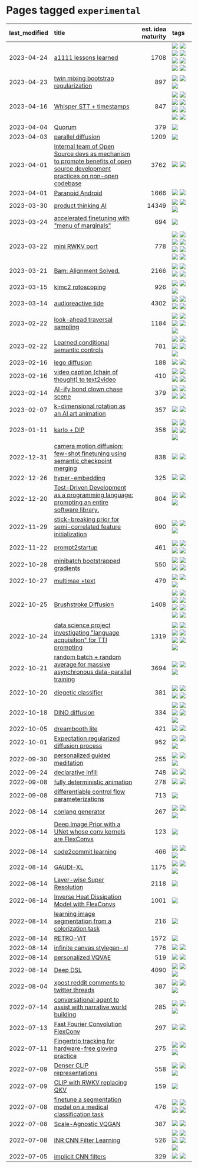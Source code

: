 # Pages tagged `experimental`

|last_modified|title|est. idea maturity|tags
|:---|:---|---:|:---|
|2023-04-24|[a1111 lessons learned](../a1111_lessons_learned.md)|1708|[![](https://img.shields.io/badge/tag-apt_registry-e168be)](../tags/apt_registry.md) [![](https://img.shields.io/badge/tag-curation-12eec5)](../tags/curation.md) [![](https://img.shields.io/badge/tag-discoverability-ea1833)](../tags/discoverability.md) [![](https://img.shields.io/badge/tag-documentation-96f12e)](../tags/documentation.md) [![](https://img.shields.io/badge/tag-experimental-fda5ff)](../tags/experimental.md) [![](https://img.shields.io/badge/tag-extensions-5e378d)](../tags/extensions.md) [![](https://img.shields.io/badge/tag-opensource-a4124b)](../tags/opensource.md) [![](https://img.shields.io/badge/tag-ux-394ee4)](../tags/ux.md)|
|2023-04-23|[twin mixing bootstrap regularization](../twin_mixing_dropout.md)|897|[![](https://img.shields.io/badge/tag-experimental-fda5ff)](../tags/experimental.md) [![](https://img.shields.io/badge/tag-optimization-da6994)](../tags/optimization.md) [![](https://img.shields.io/badge/tag-scaling-b7fb0)](../tags/scaling.md)|
|2023-04-16|[Whisper STT + timestamps](../whisper-stt-plus-timestamps.md)|847|[![](https://img.shields.io/badge/tag-colab-a9524c)](../tags/colab.md) [![](https://img.shields.io/badge/tag-dataset-eac1b9)](../tags/dataset.md) [![](https://img.shields.io/badge/tag-experimental-fda5ff)](../tags/experimental.md) [![](https://img.shields.io/badge/tag-meta-112e27)](../tags/meta.md) [![](https://img.shields.io/badge/tag-prompting-834fc2)](../tags/prompting.md) [![](https://img.shields.io/badge/tag-publicgood-5d9a82)](../tags/publicgood.md) [![](https://img.shields.io/badge/tag-stability-ebbec3)](../tags/stability.md) [![](https://img.shields.io/badge/tag-tooling-96f021)](../tags/tooling.md)|
|2023-04-04|[Quorum](../quorum.md)|379|[![](https://img.shields.io/badge/tag-experimental-fda5ff)](../tags/experimental.md)|
|2023-04-03|[parallel diffusion](../parallel-diffusion.md)|1209|[![](https://img.shields.io/badge/tag-experimental-fda5ff)](../tags/experimental.md)|
|2023-04-01|[Internal team of Open Source devs as mechanism to promote benefits of open source development practices on non-open codebase](../store_walker.md)|3762|[![](https://img.shields.io/badge/tag-experimental-fda5ff)](../tags/experimental.md) [![](https://img.shields.io/badge/tag-stability-ebbec3)](../tags/stability.md)|
|2023-04-01|[Paranoid Android](../paranoid-android.md)|1666|[![](https://img.shields.io/badge/tag-alignment-77a0)](../tags/alignment.md) [![](https://img.shields.io/badge/tag-experimental-fda5ff)](../tags/experimental.md)|
|2023-03-30|[product thinking AI](../product_thinking_ai.md)|14349|[![](https://img.shields.io/badge/tag-experimental-fda5ff)](../tags/experimental.md) [![](https://img.shields.io/badge/tag-foundation-cc5ed7)](../tags/foundation.md) [![](https://img.shields.io/badge/tag-tooling-96f021)](../tags/tooling.md)|
|2023-03-24|[accelerated finetuning with "menu of marginals"](../menu_of_marginals.md)|694|[![](https://img.shields.io/badge/tag-experimental-fda5ff)](../tags/experimental.md)|
|2023-03-22|[mini RWKV port](../rust_rwkv.md)|778|[![](https://img.shields.io/badge/tag-RNN-8a140)](../tags/RNN.md) [![](https://img.shields.io/badge/tag-completed-4aea2)](../tags/completed.md) [![](https://img.shields.io/badge/tag-experimental-fda5ff)](../tags/experimental.md) [![](https://img.shields.io/badge/tag-ggml-83cbca)](../tags/ggml.md) [![](https://img.shields.io/badge/tag-mobilenet-e33481)](../tags/mobilenet.md) [![](https://img.shields.io/badge/tag-model_compression-b59164)](../tags/model_compression.md) [![](https://img.shields.io/badge/tag-tooling-96f021)](../tags/tooling.md) [![](https://img.shields.io/badge/tag-wip-4bcfd8)](../tags/wip.md)|
|2023-03-21|[Bam: Alignment Solved.](../ezmode_alignment.md)|2166|[![](https://img.shields.io/badge/tag-alignment-77a0)](../tags/alignment.md) [![](https://img.shields.io/badge/tag-dataset-eac1b9)](../tags/dataset.md) [![](https://img.shields.io/badge/tag-experimental-fda5ff)](../tags/experimental.md) [![](https://img.shields.io/badge/tag-meta-112e27)](../tags/meta.md)|
|2023-03-15|[klmc2 rotoscoping](../klmc2_rotoscoping.md)|926|[![](https://img.shields.io/badge/tag-animation-6a156e)](../tags/animation.md) [![](https://img.shields.io/badge/tag-experimental-fda5ff)](../tags/experimental.md) [![](https://img.shields.io/badge/tag-tooling-96f021)](../tags/tooling.md)|
|2023-03-14|[audioreactive tide](../audioreactive_tide.md)|4302|[![](https://img.shields.io/badge/tag-animation-6a156e)](../tags/animation.md) [![](https://img.shields.io/badge/tag-completed-4aea2)](../tags/completed.md) [![](https://img.shields.io/badge/tag-experimental-fda5ff)](../tags/experimental.md) [![](https://img.shields.io/badge/tag-publication-4d35f9)](../tags/publication.md)|
|2023-02-22|[look-ahead traversal sampling](../look-ahead-traversal-sampling.md)|1184|[![](https://img.shields.io/badge/tag-MCMC-35d2ce)](../tags/MCMC.md) [![](https://img.shields.io/badge/tag-animation-6a156e)](../tags/animation.md) [![](https://img.shields.io/badge/tag-control-8e95e2)](../tags/control.md) [![](https://img.shields.io/badge/tag-experimental-fda5ff)](../tags/experimental.md) [![](https://img.shields.io/badge/tag-image_generation-1dc0d1)](../tags/image_generation.md)|
|2023-02-22|[Learned conditional semantic controls](../learned-conditional-semantic-controls.md)|781|[![](https://img.shields.io/badge/tag-animation-6a156e)](../tags/animation.md) [![](https://img.shields.io/badge/tag-colab-a9524c)](../tags/colab.md) [![](https://img.shields.io/badge/tag-experimental-fda5ff)](../tags/experimental.md) [![](https://img.shields.io/badge/tag-prompting-834fc2)](../tags/prompting.md) [![](https://img.shields.io/badge/tag-tooling-96f021)](../tags/tooling.md)|
|2023-02-16|[lego diffusion](../lego-diffusion.md)|188|[![](https://img.shields.io/badge/tag-dataset-eac1b9)](../tags/dataset.md) [![](https://img.shields.io/badge/tag-experimental-fda5ff)](../tags/experimental.md)|
|2023-02-16|[video caption (chain of thought) to text2video](../video_caption_transfer.md)|410|[![](https://img.shields.io/badge/tag-animation-6a156e)](../tags/animation.md) [![](https://img.shields.io/badge/tag-experimental-fda5ff)](../tags/experimental.md) [![](https://img.shields.io/badge/tag-prompting-834fc2)](../tags/prompting.md) [![](https://img.shields.io/badge/tag-tooling-96f021)](../tags/tooling.md)|
|2023-02-14|[AI-ify bond clown chase scene](../bond_clown_chase_scene.md)|379|[![](https://img.shields.io/badge/tag-animation-6a156e)](../tags/animation.md) [![](https://img.shields.io/badge/tag-experimental-fda5ff)](../tags/experimental.md) [![](https://img.shields.io/badge/tag-foundation-cc5ed7)](../tags/foundation.md) [![](https://img.shields.io/badge/tag-wip-4bcfd8)](../tags/wip.md)|
|2023-02-07|[k-dimensional rotation as an AI art animation](../kd_rotation_as_ai_art_animation.md)|357|[![](https://img.shields.io/badge/tag-animation-6a156e)](../tags/animation.md) [![](https://img.shields.io/badge/tag-experimental-fda5ff)](../tags/experimental.md)|
|2023-01-11|[karlo + DIP](../karlo-dip.md)|358|[![](https://img.shields.io/badge/tag-deepimageprior-f76896)](../tags/deepimageprior.md) [![](https://img.shields.io/badge/tag-experimental-fda5ff)](../tags/experimental.md) [![](https://img.shields.io/badge/tag-imagegeneration-0e5ec)](../tags/imagegeneration.md) [![](https://img.shields.io/badge/tag-prior-36f98)](../tags/prior.md) [![](https://img.shields.io/badge/tag-wip-4bcfd8)](../tags/wip.md)|
|2022-12-31|[camera motion diffusion: few-shot finetuning using semantic checkpoint merging](../residual_checkpoint_finetune_for_motion_transfer.md)|838|[![](https://img.shields.io/badge/tag-animation-6a156e)](../tags/animation.md) [![](https://img.shields.io/badge/tag-experimental-fda5ff)](../tags/experimental.md)|
|2022-12-26|[hyper-embedding](../hyperembedding.md)|325|[![](https://img.shields.io/badge/tag-experimental-fda5ff)](../tags/experimental.md) [![](https://img.shields.io/badge/tag-wip-4bcfd8)](../tags/wip.md)|
|2022-12-20|[Test-Driven Development as a programming language: prompting an entire software library.](../tdd_is_2_op.md)|804|[![](https://img.shields.io/badge/tag-experimental-fda5ff)](../tags/experimental.md) [![](https://img.shields.io/badge/tag-prompting-834fc2)](../tags/prompting.md) [![](https://img.shields.io/badge/tag-tooling-96f021)](../tags/tooling.md)|
|2022-11-29|[stick-breaking prior for semi-correlated feature initialization](../stickbreaking-init.md)|690|[![](https://img.shields.io/badge/tag-experimental-fda5ff)](../tags/experimental.md) [![](https://img.shields.io/badge/tag-modeling-4d5a4)](../tags/modeling.md) [![](https://img.shields.io/badge/tag-wip-4bcfd8)](../tags/wip.md)|
|2022-11-22|[prompt2startup](../prompt2startup.md)|461|[![](https://img.shields.io/badge/tag-animation-6a156e)](../tags/animation.md) [![](https://img.shields.io/badge/tag-experimental-fda5ff)](../tags/experimental.md) [![](https://img.shields.io/badge/tag-prompting-834fc2)](../tags/prompting.md) [![](https://img.shields.io/badge/tag-tooling-96f021)](../tags/tooling.md)|
|2022-10-28|[minibatch bootstrapped gradients](../minibatch-bootstrapped-gradients.md)|550|[![](https://img.shields.io/badge/tag-experimental-fda5ff)](../tags/experimental.md) [![](https://img.shields.io/badge/tag-optimization-da6994)](../tags/optimization.md) [![](https://img.shields.io/badge/tag-training-d5f6c6)](../tags/training.md) [![](https://img.shields.io/badge/tag-wip-4bcfd8)](../tags/wip.md)|
|2022-10-27|[multimae +text](../multimae_w_text.md)|479|[![](https://img.shields.io/badge/tag-experimental-fda5ff)](../tags/experimental.md) [![](https://img.shields.io/badge/tag-prompting-834fc2)](../tags/prompting.md) [![](https://img.shields.io/badge/tag-text-be4650)](../tags/text.md)|
|2022-10-25|[Brushstroke Diffusion](../brushstroke-diffusion.md)|1408|[![](https://img.shields.io/badge/tag-artisticstyletransfer-3f3dc3)](../tags/artisticstyletransfer.md) [![](https://img.shields.io/badge/tag-creativity-cdef47)](../tags/creativity.md) [![](https://img.shields.io/badge/tag-deepgenerativemodeling-99b5f2)](../tags/deepgenerativemodeling.md) [![](https://img.shields.io/badge/tag-experimental-fda5ff)](../tags/experimental.md) [![](https://img.shields.io/badge/tag-imageprocessing-d46ff4)](../tags/imageprocessing.md) [![](https://img.shields.io/badge/tag-modeltraining-faa2fc)](../tags/modeltraining.md) [![](https://img.shields.io/badge/tag-painting-1ee399)](../tags/painting.md) [![](https://img.shields.io/badge/tag-wip-4bcfd8)](../tags/wip.md)|
|2022-10-24|[data science project investigating "language acquisition" for TTI prompting](../tti_language_aqcuisition.md)|1319|[![](https://img.shields.io/badge/tag-alignment-77a0)](../tags/alignment.md) [![](https://img.shields.io/badge/tag-dataset-eac1b9)](../tags/dataset.md) [![](https://img.shields.io/badge/tag-experimental-fda5ff)](../tags/experimental.md) [![](https://img.shields.io/badge/tag-prompting-834fc2)](../tags/prompting.md) [![](https://img.shields.io/badge/tag-publication-4d35f9)](../tags/publication.md) [![](https://img.shields.io/badge/tag-publicgood-5d9a82)](../tags/publicgood.md) [![](https://img.shields.io/badge/tag-stability-ebbec3)](../tags/stability.md)|
|2022-10-21|[random batch + random average for massive asynchronous data-parallel training](../async-evolutionary-ddp.md)|3694|[![](https://img.shields.io/badge/tag-experimental-fda5ff)](../tags/experimental.md) [![](https://img.shields.io/badge/tag-foundation-cc5ed7)](../tags/foundation.md) [![](https://img.shields.io/badge/tag-tooling-96f021)](../tags/tooling.md)|
|2022-10-20|[diegetic classifier](../diegetic-classifier.md)|381|[![](https://img.shields.io/badge/tag-audio-dd597e)](../tags/audio.md) [![](https://img.shields.io/badge/tag-classification-e8ae48)](../tags/classification.md) [![](https://img.shields.io/badge/tag-experimental-fda5ff)](../tags/experimental.md) [![](https://img.shields.io/badge/tag-text_to_sound-b5ec2c)](../tags/text_to_sound.md)|
|2022-10-18|[DINO diffusion](../DINO-diffusion.md)|334|[![](https://img.shields.io/badge/tag-completed-4aea2)](../tags/completed.md) [![](https://img.shields.io/badge/tag-experimental-fda5ff)](../tags/experimental.md) [![](https://img.shields.io/badge/tag-nerf-4a3565)](../tags/nerf.md) [![](https://img.shields.io/badge/tag-tooling-96f021)](../tags/tooling.md) [![](https://img.shields.io/badge/tag-wip-4bcfd8)](../tags/wip.md)|
|2022-10-05|[dreambooth lite](../dreambooth-lite.md)|421|[![](https://img.shields.io/badge/tag-experimental-fda5ff)](../tags/experimental.md) [![](https://img.shields.io/badge/tag-tooling-96f021)](../tags/tooling.md)|
|2022-10-01|[Expectation regularized diffusion process](../expectation-regularized-diffusion.md)|952|[![](https://img.shields.io/badge/tag-experimental-fda5ff)](../tags/experimental.md) [![](https://img.shields.io/badge/tag-stability-ebbec3)](../tags/stability.md) [![](https://img.shields.io/badge/tag-wip-4bcfd8)](../tags/wip.md)|
|2022-09-30|[personalized guided meditation](../personalized-guided-meditation.md)|255|[![](https://img.shields.io/badge/tag-dataset-eac1b9)](../tags/dataset.md) [![](https://img.shields.io/badge/tag-experimental-fda5ff)](../tags/experimental.md) [![](https://img.shields.io/badge/tag-prompting-834fc2)](../tags/prompting.md)|
|2022-09-24|[declarative infill](../declarative-infill.md)|748|[![](https://img.shields.io/badge/tag-MILESTONE_POC-b4243e)](../tags/MILESTONE_POC.md) [![](https://img.shields.io/badge/tag-experimental-fda5ff)](../tags/experimental.md)|
|2022-09-08|[fully deterministic animation](../fully-deterministic-animation.md)|278|[![](https://img.shields.io/badge/tag-animation-6a156e)](../tags/animation.md) [![](https://img.shields.io/badge/tag-experimental-fda5ff)](../tags/experimental.md)|
|2022-09-08|[differentiable control flow parameterizations](../differentiable-control-flow-parameterizations.md)|713|[![](https://img.shields.io/badge/tag-experimental-fda5ff)](../tags/experimental.md)|
|2022-08-14|[conlang generator](../conlang_lm.md)|267|[![](https://img.shields.io/badge/tag-carp-3a9a4f)](../tags/carp.md) [![](https://img.shields.io/badge/tag-dataset-eac1b9)](../tags/dataset.md) [![](https://img.shields.io/badge/tag-experimental-fda5ff)](../tags/experimental.md)|
|2022-08-14|[Deep Image Prior with a UNet whose conv kernels are FlexConvs](../FlexConv_DIP.md)|123|[![](https://img.shields.io/badge/tag-experimental-fda5ff)](../tags/experimental.md)|
|2022-08-14|[code2commit learning](../code2commit-learning.md)|466|[![](https://img.shields.io/badge/tag-carp-3a9a4f)](../tags/carp.md) [![](https://img.shields.io/badge/tag-experimental-fda5ff)](../tags/experimental.md) [![](https://img.shields.io/badge/tag-foundation-cc5ed7)](../tags/foundation.md)|
|2022-08-14|[GAUDI-XL](../gaudi-xl.md)|1175|[![](https://img.shields.io/badge/tag-animation-6a156e)](../tags/animation.md) [![](https://img.shields.io/badge/tag-experimental-fda5ff)](../tags/experimental.md) [![](https://img.shields.io/badge/tag-foundation-cc5ed7)](../tags/foundation.md)|
|2022-08-14|[Layer-wise Super Resolution](../layerwise-and-objectwise-inpainting-and-super-resolution.md)|2118|[![](https://img.shields.io/badge/tag-experimental-fda5ff)](../tags/experimental.md)|
|2022-08-14|[Inverse Heat Dissipation Model with FlexConvs](../IHDM_with_FlexConvs.md)|1001|[![](https://img.shields.io/badge/tag-experimental-fda5ff)](../tags/experimental.md)|
|2022-08-14|[learning image segmentation from a colorization task](../learning_image_segmentation_from_a_colorization_task.md)|216|[![](https://img.shields.io/badge/tag-experimental-fda5ff)](../tags/experimental.md)|
|2022-08-14|[RETRO-ViT](../RETRO-ViT.md)|1572|[![](https://img.shields.io/badge/tag-experimental-fda5ff)](../tags/experimental.md)|
|2022-08-14|[infinite canvas stylegan-xl](../infinite-canvas-stylegan-xl.md)|776|[![](https://img.shields.io/badge/tag-animation-6a156e)](../tags/animation.md) [![](https://img.shields.io/badge/tag-experimental-fda5ff)](../tags/experimental.md)|
|2022-08-14|[personalized VQVAE](../personalized-vqvae.md)|519|[![](https://img.shields.io/badge/tag-experimental-fda5ff)](../tags/experimental.md) [![](https://img.shields.io/badge/tag-tooling-96f021)](../tags/tooling.md)|
|2022-08-14|[Deep DSL](../multistage-unsupervised-deep-DSL-learning-from-prompts-data.md)|4090|[![](https://img.shields.io/badge/tag-experimental-fda5ff)](../tags/experimental.md) [![](https://img.shields.io/badge/tag-prompting-834fc2)](../tags/prompting.md) [![](https://img.shields.io/badge/tag-tooling-96f021)](../tags/tooling.md)|
|2022-08-04|[xpost reddit comments to twitter threads](../reddit2twitter.md)|387|[![](https://img.shields.io/badge/tag-experimental-fda5ff)](../tags/experimental.md) [![](https://img.shields.io/badge/tag-publicgood-5d9a82)](../tags/publicgood.md) [![](https://img.shields.io/badge/tag-tooling-96f021)](../tags/tooling.md)|
|2022-07-14|[conversational agent to assist with narrative world building](../world-building-agent.md)|285|[![](https://img.shields.io/badge/tag-dataset-eac1b9)](../tags/dataset.md) [![](https://img.shields.io/badge/tag-experimental-fda5ff)](../tags/experimental.md) [![](https://img.shields.io/badge/tag-prompting-834fc2)](../tags/prompting.md)|
|2022-07-13|[Fast Fourier Convolution FlexConv](../FFC-Flexconv.md)|297|[![](https://img.shields.io/badge/tag-experimental-fda5ff)](../tags/experimental.md) [![](https://img.shields.io/badge/tag-tooling-96f021)](../tags/tooling.md)|
|2022-07-11|[Fingertrip tracking for hardware-free gloving practice](../fingertrip_tracking_for_hardware_free_gloveing_practice.md)|275|[![](https://img.shields.io/badge/tag-experimental-fda5ff)](../tags/experimental.md) [![](https://img.shields.io/badge/tag-tooling-96f021)](../tags/tooling.md) [![](https://img.shields.io/badge/tag-wip-4bcfd8)](../tags/wip.md)|
|2022-07-09|[Denser CLIP representations](../denser-CLIP.md)|558|[![](https://img.shields.io/badge/tag-experimental-fda5ff)](../tags/experimental.md) [![](https://img.shields.io/badge/tag-tooling-96f021)](../tags/tooling.md) [![](https://img.shields.io/badge/tag-wip-4bcfd8)](../tags/wip.md)|
|2022-07-09|[CLIP with RWKV replacing QKV](../RWKV-CLIP.md)|159|[![](https://img.shields.io/badge/tag-experimental-fda5ff)](../tags/experimental.md)|
|2022-07-08|[finetune a segmentation model on a medical classification task](../finetune_a_segmentation_model_on_a_medical_classification_task.md)|476|[![](https://img.shields.io/badge/tag-experimental-fda5ff)](../tags/experimental.md) [![](https://img.shields.io/badge/tag-image_processing-734214)](../tags/image_processing.md) [![](https://img.shields.io/badge/tag-medical_image_analysis-2b1224)](../tags/medical_image_analysis.md) [![](https://img.shields.io/badge/tag-tooling-96f021)](../tags/tooling.md)|
|2022-07-08|[Scale-Agnostic VQGAN](../scale-agnostic_VQGAN.md)|387|[![](https://img.shields.io/badge/tag-experimental-fda5ff)](../tags/experimental.md) [![](https://img.shields.io/badge/tag-image_generation-1dc0d1)](../tags/image_generation.md)|
|2022-07-08|[INR CNN Filter Learning](../INR_CNN_filter_learning.md)|526|[![](https://img.shields.io/badge/tag-CNN-c92725)](../tags/CNN.md) [![](https://img.shields.io/badge/tag-INR-43d799)](../tags/INR.md) [![](https://img.shields.io/badge/tag-deep_learning-d548d8)](../tags/deep_learning.md) [![](https://img.shields.io/badge/tag-experimental-fda5ff)](../tags/experimental.md) [![](https://img.shields.io/badge/tag-filter_learning-98b52b)](../tags/filter_learning.md)|
|2022-07-05|[implicit CNN filters](../implicit-cnn-filters.md)|329|[![](https://img.shields.io/badge/tag-experimental-fda5ff)](../tags/experimental.md) [![](https://img.shields.io/badge/tag-wip-4bcfd8)](../tags/wip.md)|